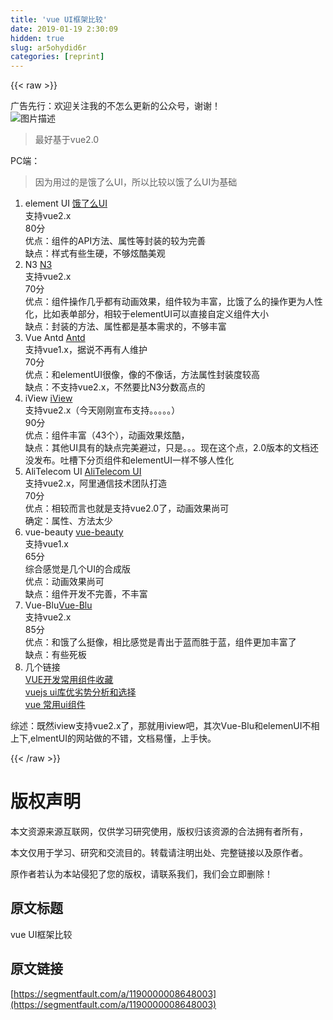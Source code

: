 ```yaml
---
title: 'vue UI框架比较' 
date: 2019-01-19 2:30:09
hidden: true
slug: ar5ohydid6r
categories: [reprint]
---
```


{{< raw >}}

                    
<p>广告先行：欢迎关注我的不怎么更新的公众号，谢谢！<br><span class="img-wrap"><img data-src="/img/bV4AzJ?w=258&amp;h=258" src="https://static.alili.tech/img/bV4AzJ?w=258&amp;h=258" alt="图片描述" title="图片描述" style="cursor: pointer; display: inline;"></span></p>
<blockquote>最好基于vue2.0</blockquote>
<p>PC端：</p>
<blockquote>因为用过的是饿了么UI，所以比较以饿了么UI为基础</blockquote>
<ol>
<li>element UI <a href="http://element.eleme.io/#/zh-CN/component/installation" rel="nofollow noreferrer" target="_blank">饿了么UI</a><br>   支持vue2.x<br>   80分<br>   优点：组件的API方法、属性等封装的较为完善<br>   缺点：样式有些生硬，不够炫酷美观</li>
<li>N3 <a href="https://n3-components.github.io/N3-components/component.html" rel="nofollow noreferrer" target="_blank">N3</a><br>   支持vue2.x<br>   70分<br>   优点：组件操作几乎都有动画效果，组件较为丰富，比饿了么的操作更为人性化，比如表单部分，相较于elementUI可以直接自定义组件大小<br>   缺点：封装的方法、属性都是基本需求的，不够丰富</li>
<li>Vue Antd <a href="http://okoala.github.io/vue-antd/#!/docs/introduce" rel="nofollow noreferrer" target="_blank">Antd</a><br>   支持vue1.x，据说不再有人维护<br>   70分<br>   优点：和elementUI很像，像的不像话，方法属性封装度较高<br>   缺点：不支持vue2.x，不然要比N3分数高点的</li>
<li>iView <a href="https://www.iviewui.com/docs/guide/install" rel="nofollow noreferrer" target="_blank">iView</a><br>   支持vue2.x（今天刚刚宣布支持。。。。。）<br>   90分<br>   优点：组件丰富（43个），动画效果炫酷，<br>   缺点：其他UI具有的缺点完美避过，只是。。。现在这个点，2.0版本的文档还没发布。吐槽下分页组件和elementUI一样不够人性化</li>
<li>AliTelecom UI <a href="https://aliqin.github.io/atui/docs/atui/introduce" rel="nofollow noreferrer" target="_blank">AliTelecom UI</a><br>   支持vue2.x，阿里通信技术团队打造<br>   70分<br>   优点：相较而言也就是支持vue2.0了，动画效果尚可<br>   确定：属性、方法太少</li>
<li>vue-beauty <a href="https://fe-driver.github.io/vue-beauty/#!/components/start" rel="nofollow noreferrer" target="_blank">vue-beauty</a><br>   支持vue1.x<br>   65分<br>   综合感觉是几个UI的合成版<br>   优点：动画效果尚可<br>   缺点：组件开发不完善，不丰富</li>
<li>Vue-Blu<a href="https://chenz24.github.io/vue-blu/#/" rel="nofollow noreferrer" target="_blank">Vue-Blu</a><br>   支持vue2.x<br>   85分<br>   优点：和饿了么挺像，相比感觉是青出于蓝而胜于蓝，组件更加丰富了<br>   缺点：有些死板</li>
<li>几个链接<br><a href="http://www.07net01.com/2017/03/1824767.html" rel="nofollow noreferrer" target="_blank">VUE开发常用组件收藏</a><br><a href="https://www.zhihu.com/question/53842719" rel="nofollow noreferrer" target="_blank">vuejs ui库优劣势分析和选择</a><br><a href="http://blog.csdn.net/zgrkaka/article/details/53897202" rel="nofollow noreferrer" target="_blank">vue 常用ui组件</a>
</li>
</ol>
<p>综述：既然iview支持vue2.x了，那就用iview吧，其次Vue-Blu和elemenUI不相上下,elmentUI的网站做的不错，文档易懂，上手快。</p>

                
{{< /raw >}}

# 版权声明
本文资源来源互联网，仅供学习研究使用，版权归该资源的合法拥有者所有，

本文仅用于学习、研究和交流目的。转载请注明出处、完整链接以及原作者。

原作者若认为本站侵犯了您的版权，请联系我们，我们会立即删除！

## 原文标题
vue UI框架比较

## 原文链接
[https://segmentfault.com/a/1190000008648003](https://segmentfault.com/a/1190000008648003)

